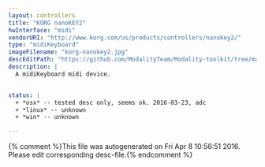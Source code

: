```yaml
---
layout: controllers
title: "KORG nanoKEY2"
hwInterface: "midi"
vendorURI: "http://www.korg.com/us/products/controllers/nanokey2/"
type: "midiKeyboard"
imageFilename: "korg-nanokey2.jpg"
descEditPath: "https://github.com/ModalityTeam/Modality-toolkit/tree/master/Modality/MKtlDescriptions//korg-nanokey2.desc.scd"
description: |
  A midiKeyboard midi device.


status: |
  + *osx* -- tested desc only, seems ok. 2016-03-23, adc
  + *linux* -- unknown
  + *win* -- unknown

---
```

{% comment %}This file was autogenerated on Fri Apr  8 10:56:51 2016. Please edit corresponding desc-file.{% endcomment %}